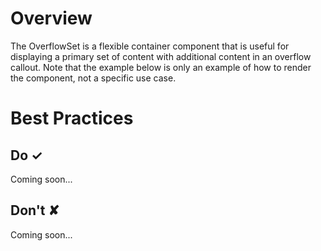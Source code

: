 # Overview
The OverflowSet is a flexible container component that is useful for displaying a primary set of content with additional content in an overflow callout. Note that the example below is only an example of how to render the component, not a specific use case.


# Best Practices

## Do &#10003;
Coming soon...

## Don't &#10008;
Coming soon...